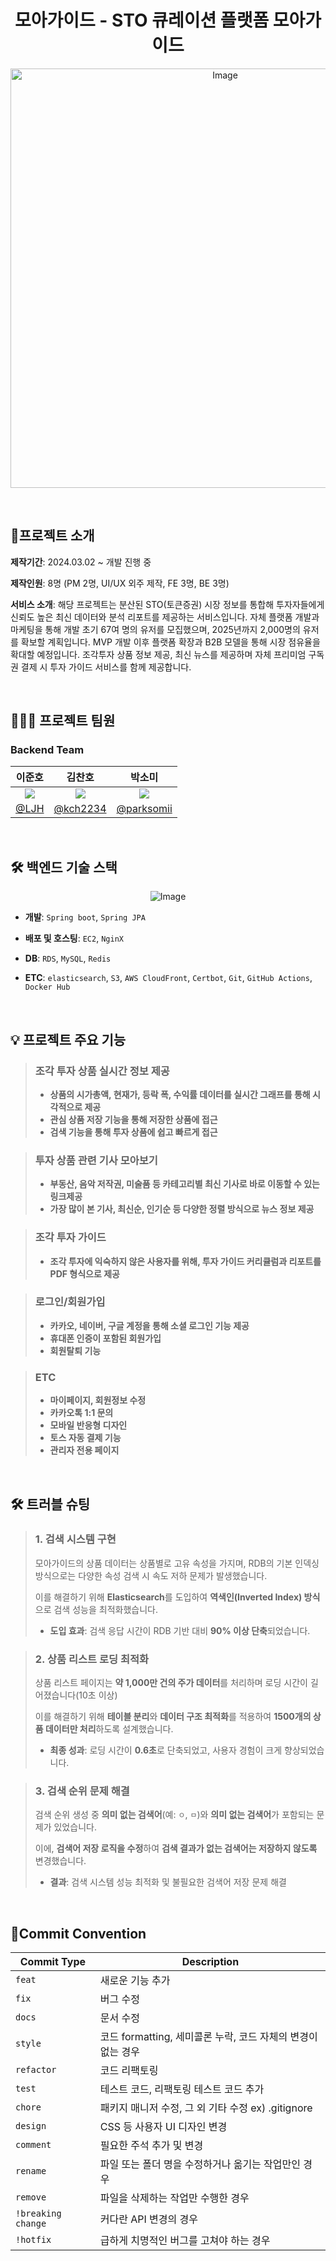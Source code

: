<div align="center">

# 모아가이드 - STO 큐레이션 플랫폼 모아가이드

<p>
  <img width="671" alt="Image" src="https://github.com/user-attachments/assets/7bfdd0ef-7aa2-4f29-af6e-0f93b1088fca" />
</p>

</div>

<br />

## 📝프로젝트 소개

**제작기간**: 2024.03.02 ~ 개발 진행 중

**제작인원**: 8명 (PM 2명, UI/UX 외주 제작, FE 3명, BE 3명)

**서비스 소개**: 해당 프로젝트는 분산된 STO(토큰증권) 시장 정보를 통합해 투자자들에게 신뢰도 높은 최신 데이터와 분석 리포트를 제공하는 서비스입니다. 자체 플랫폼 개발과
마케팅을 통해 개발 초기 67여 명의 유저를 모집했으며, 2025년까지 2,000명의 유저를 확보할 계획입니다. MVP 개발 이후 플랫폼 확장과 B2B 모델을 통해 시장 점유율을
확대할 예정입니다. 조각투자 상품 정보 제공, 최신 뉴스를 제공하며 자체 프리미엄 구독권 결제 시 투자 가이드 서비스를 함께 제공합니다.

<br />

## 🧑‍🤝‍🧑 프로젝트 팀원

### **Backend Team**

|                    이준호                     |                     김찬호                      |                      박소미                       |
|:------------------------------------------:|:--------------------------------------------:|:----------------------------------------------:|
| ![](https://github.com/LJHCS.png?size=120) | ![](https://github.com/kch2234.png?size=120) | ![](https://github.com/parksomii.png?size=120) |
|      [@LJH](https://github.com/LJHCS)      |    [@kch2234](https://github.com/kch2234)    |   [@parksomii](https://github.com/parksomii)   |

<br />

## 🛠 백엔드 기술 스택

<p align="center">
  <img src="https://github.com/user-attachments/assets/e3ed42ca-427f-4955-b3da-524aaf7a9359" alt="Image" />
</p>

- **개발**: `Spring boot`, `Spring JPA`

- **배포 및 호스팅**: `EC2`, `NginX`

- **DB**: `RDS`, `MySQL`, `Redis`

- **ETC**: `elasticsearch`, `S3`, `AWS CloudFront`, `Certbot`, `Git`, `GitHub Actions`, `Docker Hub`

<br />

## 💡 프로젝트 주요 기능

> ### **조각 투자 상품 실시간 정보 제공**
>
> - **상품의 시가총액, 현재가, 등락 폭, 수익률 데이터를 실시간 그래프를 통해 시각적으로 제공**
> - **관심 상품 저장 기능을 통해 저장한 상품에 접근**
> - **검색 기능을 통해 투자 상품에 쉽고 빠르게 접근**


> ### **투자 상품 관련 기사 모아보기**
>
> - **부동산, 음악 저작권, 미술품 등 카테고리별 최신 기사로 바로 이동할 수 있는 링크제공**
> - **가장 많이 본 기사, 최신순, 인기순 등 다양한 정렬 방식으로 뉴스 정보 제공**


> ### **조각 투자 가이드**
>
> - **조각 투자에 익숙하지 않은 사용자를 위해, 투자 가이드 커리큘럼과 리포트를 PDF 형식으로 제공**


> ### **로그인/회원가입**
>
> - **카카오, 네이버, 구글 계정을 통해 소셜 로그인 기능 제공**
> - **휴대폰 인증이 포함된 회원가입**
> - **회원탈퇴 기능**

> ### **ETC**
>
> - **마이페이지, 회원정보 수정**
> - **카카오톡 1:1 문의**
> - **모바일 반응형 디자인**
> - **토스 자동 결제 기능**
> - **관리자 전용 페이지**

<br />

## 🛠️ 트러블 슈팅

> ### **1. 검색 시스템 구현**
>
> 모아가이드의 상품 데이터는 상품별로 고유 속성을 가지며, RDB의 기본 인덱싱 방식으로는 다양한 속성 검색 시 속도 저하 문제가 발생했습니다.
>
> 이를 해결하기 위해 **Elasticsearch**를 도입하여 **역색인(Inverted Index) 방식**으로 검색 성능을 최적화했습니다.
>
> - **도입 효과**: 검색 응답 시간이 RDB 기반 대비 **90% 이상 단축**되었습니다.


> ### **2. 상품 리스트 로딩 최적화**
>
> 상품 리스트 페이지는 **약 1,000만 건의 주가 데이터**를 처리하며 로딩 시간이 길어졌습니다(10초 이상)
>
>이를 해결하기 위해 **테이블 분리**와 **데이터 구조 최적화**를 적용하여 **1500개의 상품 데이터만 처리**하도록 설계했습니다.
>
>- **최종 성과**: 로딩 시간이 **0.6초**로 단축되었고, 사용자 경험이 크게 향상되었습니다.


> ### **3. 검색 순위 문제 해결**
>
> 검색 순위 생성 중 **의미 없는 검색어**(예: `ㅇ`, `ㅁ`)와 **의미 없는 검색어**가 포함되는 문제가 있었습니다.
>
> 이에, **검색어 저장 로직을 수정**하여 **검색 결과가 없는 검색어는 저장하지 않도록** 변경했습니다.
>
> - **결과**: 검색 시스템 성능 최적화 및 불필요한 검색어 저장 문제 해결


<br />

## 📌Commit Convention

| Commit Type        | Description                              |
|--------------------|------------------------------------------|
| `feat`             | 새로운 기능 추가                                |
| `fix`              | 버그 수정                                    |
| `docs`             | 문서 수정                                    |
| `style`            | 코드 formatting, 세미콜론 누락, 코드 자체의 변경이 없는 경우 |
| `refactor`         | 코드 리팩토링                                  |
| `test`             | 테스트 코드, 리팩토링 테스트 코드 추가                   |
| `chore`            | 패키지 매니저 수정, 그 외 기타 수정 ex) .gitignore     |
| `design`           | CSS 등 사용자 UI 디자인 변경                      |
| `comment`          | 필요한 주석 추가 및 변경                           |
| `rename`           | 파일 또는 폴더 명을 수정하거나 옮기는 작업만인 경우            |
| `remove`           | 파일을 삭제하는 작업만 수행한 경우                      |
| `!breaking change` | 커다란 API 변경의 경우                           |
| `!hotfix`          | 급하게 치명적인 버그를 고쳐야 하는 경우                   |